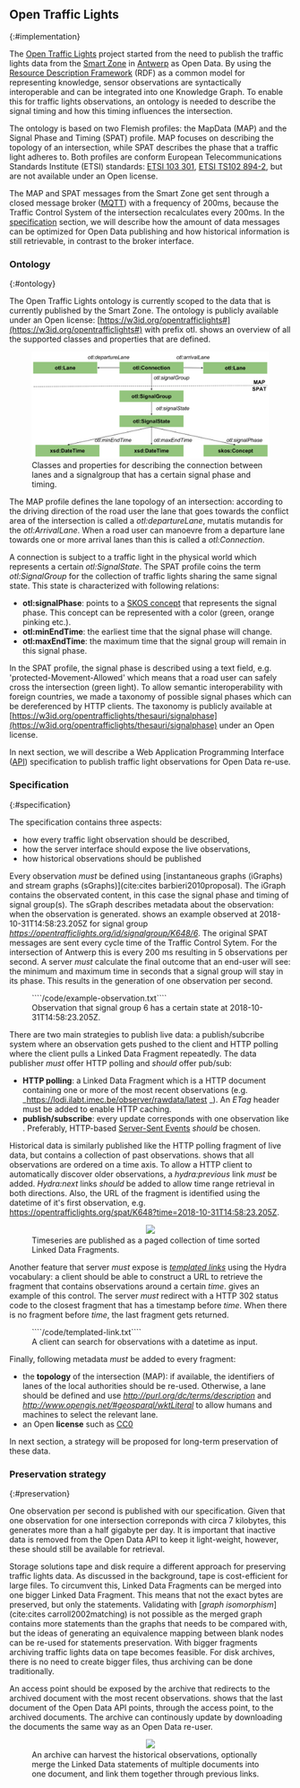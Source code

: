 ## Open Traffic Lights
{:#implementation}

The [Open Traffic Lights](https://opentrafficlights.org) project started from the need to publish the traffic lights data from the [Smart Zone](https://www.imeccityofthings.be/nl/smart-zone) in [Antwerp](https://www.openstreetmap.org/#map=19/51.21205/4.39717) as Open Data. By using the [Resource Description Framework]() (RDF) as a common model for representing knowledge, sensor observations are syntactically interoperable and can be integrated into one Knowledge Graph. To enable this for traffic lights observations, an ontology is needed to describe the signal timing and how this timing influences the intersection.

The ontology is based on two Flemish profiles: the MapData (MAP) and the Signal Phase and Timing (SPAT) profile. MAP focuses on describing the topology of an intersection, while SPAT describes the phase that a traffic light adheres to. Both profiles are conform European Telecommunications Standards Institute (ETSI) standards: [ETSI 103 301](https://www.etsi.org/deliver/etsi_ts/103300_103399/103301/01.01.01_60/ts_103301v010101p.pdf), [ETSI TS102 894-2](https://www.etsi.org/deliver/etsi_ts/102800_102899/10289402/01.01.01_60/ts_10289402v010101p.pdf), but are not available under an Open license. 

The MAP and SPAT messages from the Smart Zone get sent through a closed message broker ([MQTT](https://mosquitto.org/)) with a frequency of 200ms, because the Traffic Control System of the intersection recalculates every 200ms. In the [specification](#Specification) section, we will describe how the amount of data messages can be optimized for Open Data publishing and how historical information is still retrievable, in contrast to the broker interface.

### Ontology
 {:#ontology}

The Open Traffic Lights ontology is currently scoped to the data that is currently published by the Smart Zone. The ontology is publicly available under an Open license: [https://w3id.org/opentrafficlights#](https://w3id.org/opentrafficlights#) with prefix otl. [](#otl-ontology) shows an overview of all the supported classes and properties that are defined.

<figure id="otl-ontology">
<center>
<img src="img/otl-ontology.svg">
</center>
<figcaption markdown="block">
Classes and properties for describing the connection between lanes and a signalgroup that has a certain signal phase and timing.
</figcaption>
</figure>

The MAP profile defines the lane topology of an intersection: according to the driving direction of the road user the lane that goes towards the conflict area of the intersection is called a _otl:departureLane_, mutatis mutandis for the _otl:ArrivalLane_. When a road user can manoevre from a departure lane towards one or more arrival lanes than this is called a _otl:Connection_. 

A connection is subject to a traffic light in the physical world which represents a certain _otl:SignalState_. The SPAT profile coins the term _otl:SignalGroup_ for the collection of traffic lights sharing the same signal state. This state is characterized with following relations:

* **otl:signalPhase**: points to a [SKOS concept](http://www.w3.org/2004/02/skos/core#Concept
) that represents the signal phase. This concept can be represented with a color (green, orange pinking etc.).
* **otl:minEndTime**: the earliest time that the signal phase will change. 
* **otl:maxEndTime**: the maximum time that the signal group will remain in this signal phase.

In the SPAT profile, the signal phase is described using a text field, e.g. 'protected-Movement-Allowed' which means that a road user can safely cross the intersection (green light). To allow semantic interoperability with foreign countries, we made a taxonomy of possible signal phases which can be dereferenced by HTTP clients. The taxonomy is publicly available at [https://w3id.org/opentrafficlights/thesauri/signalphase](https://w3id.org/opentrafficlights/thesauri/signalphase) under an Open license.

In next section, we will describe a Web Application Programming Interface ([API](https://en.wikipedia.org/wiki/Application_programming_interface)) specification to publish traffic light observations for Open Data re-use. 

### Specification
{:#specification}

The specification contains three aspects:

* how every traffic light observation should be described,
* how the server interface should expose the live observations,
* how historical observations should be published

Every observation _must_ be defined using [instantaneous graphs (iGraphs) and stream graphs (sGraphs)](cite:cites barbieri2010proposal). The iGraph contains the observated content, in this case the signal phase and timing of signal group(s). The sGraph describes metadata about the observation: when the observation is generated. [](#example-observation) shows an example observed at 2018-10-31T14:58:23.205Z for signal group *https://opentrafficlights.org/id/signalgroup/K648/6*. 
The original SPAT messages are sent every cycle time of the Traffic Control Sytem. For the intersection of Antwerp this is every 200 ms resulting in 5 observations per second. A server _must_ calculate the final outcome that an end-user will see: the minimum and maximum time in seconds that a signal group will stay in its phase. This results in the generation of one observation per second.

<figure id="example-observation" class="listing">
````/code/example-observation.txt````
<figcaption markdown="block">
Observation that signal group 6 has a certain state at 2018-10-31T14:58:23.205Z.
</figcaption>
</figure>

There are two main strategies to publish live data: a publish/subcribe system where an observation gets pushed to the client and HTTP polling where the client pulls a Linked Data Fragment repeatedly. 
The data publisher _must_ offer HTTP polling and _should_ offer pub/sub:

* **HTTP polling**: a Linked Data Fragment which is a HTTP document containing one or more of the most recent observations (e.g. _https://lodi.ilabt.imec.be/observer/rawdata/latest _). An _ETag_ header must be added to enable HTTP caching.
* **publish/subscribe**: every update corresponds with one observation like [](#example-observation). Preferably, HTTP-based [Server-Sent Events](https://developer.mozilla.org/en-US/docs/Web/API/Server-sent_events/Using_server-sent_events) _should_ be chosen.

Historical data is similarly published like the HTTP polling fragment of live data, but contains a collection of past observations. [](#timeseries) shows that all observations are ordered on a time axis. To allow a HTTP client to automatically discover older observations, a _hydra:previous_ link _must_ be added. _Hydra:next_ links _should_ be added to allow time range retrieval in both directions. Also, the URL of the fragment is identified using the datetime of it's first observation, e.g. https://opentrafficlights.org/spat/K648?time=2018-10-31T14:58:23.205Z.

<figure id="timeseries">
<center>
<img src="img/timeseries.svg">
</center>
<figcaption markdown="block">
Timeseries are published as a paged collection of time sorted Linked Data Fragments. 
</figcaption>
</figure>

Another feature that server _must_ expose is *[templated links](https://www.hydra-cg.com/spec/latest/core/#templated-links)* using the Hydra vocabulary: a client should be able to construct a URL to retrieve the fragment that contains observations around a certain *time*. [](#templated-link) gives an example of this control. The server _must_ redirect with a HTTP 302 status code to the closest fragment that has a timestamp before *time*. When there is no fragment before *time*, the last fragment gets returned.

<figure id="templated-link" class="listing">
````/code/templated-link.txt````
<figcaption markdown="block">
A client can search for observations with a datetime as input.
</figcaption>
</figure>

Finally, following metadata _must_ be added to every fragment:

* the **topology** of the intersection (MAP): if available, the identifiers of lanes of the local authorities should be re-used. Otherwise, a lane should be defined and use _http://purl.org/dc/terms/description_ and _http://www.opengis.net/#geosparql/wktLiteral_ to allow humans and machines to select the relevant lane.
* an Open **license** such as [CC0](https://creativecommons.org/publicdomain/zero/1.0/)

<!-- Linked Data Fragments? -->

In next section, a strategy will be proposed for long-term preservation of these data.

### Preservation strategy
{:#preservation}

One observation per second is published with our specification. Given that one observation for one intersection correponds with circa 7 kilobytes, this generates more than a half gigabyte per day. It is important that inactive data is removed from the Open Data API to keep it light-weight, however, these should still be available for retrieval. 

Storage solutions tape and disk require a different approach for preserving traffic lights data. As discussed in the background, tape is cost-efficient for large files. To circumvent this, Linked Data Fragments can be merged into one bigger Linked Data Fragment. This means that not the exact bytes are preserved, but only the statements. Validating with [_graph isomorphism_](cite:cites carroll2002matching) is not possible as the merged graph contains more statements than the graphs that needs to be compared with, but the ideas of generating an equivalence mapping between blank nodes can be re-used for statements preservation. With bigger fragments archiving traffic lights data on tape becomes feasible. For disk archives, there is no need to create bigger files, thus archiving can be done traditionally.

An access point should be exposed by the archive that redirects to the archived document with the most recent observations. [](#timeseries-archive) shows that the last document of the Open Data API points, through the access point, to the archived documents. The archive can continously update by downloading the documents the same way as an Open Data re-user.

<figure id="timeseries-archive">
<center>
<img src="img/timeseries-archive.svg">
</center>
<figcaption markdown="block">
An archive can harvest the historical observations, optionally merge the Linked Data statements of multiple documents into one document, and link them together through previous links.
</figcaption>
</figure>





